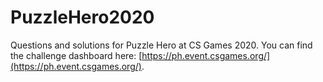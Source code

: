 # PuzzleHero2020
Questions and solutions for Puzzle Hero at CS Games 2020. You can find the challenge dashboard here: [https://ph.event.csgames.org/](https://ph.event.csgames.org/).